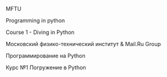 MFTU 

Programming in python 

Course 1 - Diving in Python


Московский физико-технический институт & Mail.Ru Group 

Программирование на Python

Курс №1 Погружение в Python